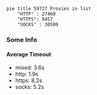 
```mermaid
pie title 59727 Proxies in list
    "HTTP" : 27460
    "HTTPS": 9457
    "SOCKS" : 30509
```

### Some Info
#### Average Timeout

- mixed: 3.6s
- http: 1.9s
- https: 8.2s
- socks: 5.2s